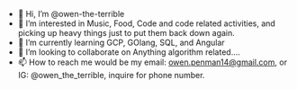 - 👋 Hi, I’m @owen-the-terrible
- 👀 I’m interested in Music, Food, Code and code related activities, and picking up heavy things just to put them back down again.
- 🌱 I’m currently learning GCP, GOlang, SQL, and Angular
- 💞️ I’m looking to collaborate on Anything algorithm related....
- 📫 How to reach me would be my email: owen.penman14@gmail.com, or IG: @owen_the_terrible, inquire for phone number.

<!---
owen-the-terrible/owen-the-terrible is a ✨ special ✨ repository because its `README.md` (this file) appears on your GitHub profile.
You can click the Preview link to take a look at your changes.
--->
